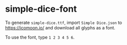 # simple-dice-font

To generate `simple-dice.ttf`, import `Simple Dice.json` to https://icomoon.io/ and download all glyphs as a font.

To use the font, type `1 2 3 4 5 6`.
